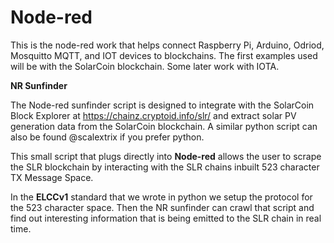 # Node-red
This is the node-red work that helps connect Raspberry Pi, Arduino, Odriod, Mosquitto MQTT, and IOT devices to blockchains. 
The first examples used will be with the SolarCoin blockchain. Some later work with IOTA.

**NR Sunfinder**

The Node-red sunfinder script is designed to integrate with the SolarCoin Block Explorer at https://chainz.cryptoid.info/slr/ and extract solar PV generation data from the SolarCoin blockchain. A similar python script can also be found @scalextrix if you prefer python.

This small script that plugs directly into **Node-red** allows the user to scrape the SLR blockchain by interacting with the SLR chains inbuilt 523 character TX Message Space.

In the **ELCCv1** standard that we wrote in python we setup the protocol for the 523 character space. Then the NR sunfinder can crawl that script and find out interesting information that is being emitted to the SLR chain in real time.
